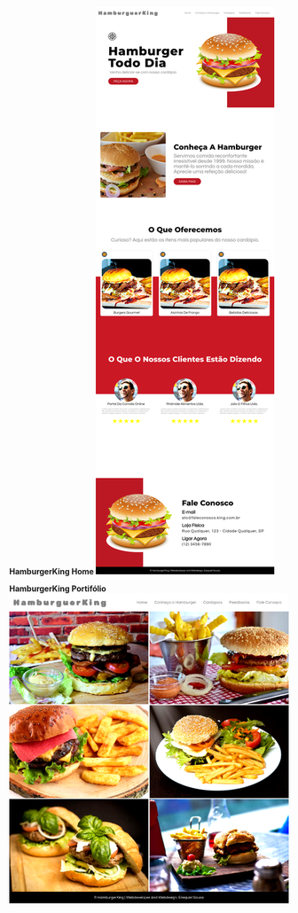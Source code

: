 **HamburgerKing Home**
![HamburgerKing Home](./assets/arquivos/imagens/screenshot_hamburgerking.png)

**HamburgerKing Portifólio**
![HamburgerKing Portifolio](./assets/arquivos/imagens/screenshot_hamburgerking_portifolio.png)
